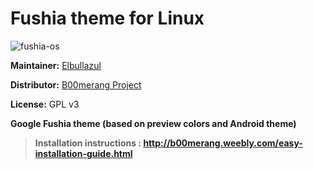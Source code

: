 # Fushia theme for Linux

![fushia-os](http://b00merang.weebly.com/uploads/1/6/8/1/16813022/capture-du-2017-06-07-21-09-59_orig.png)

**Maintainer:** [Elbullazul](https://github.com/elbullazul)

**Distributor:** [B00merang Project](https://github.com/B00merang-Project)

**License:** GPL v3

**Google Fushia theme (based on preview colors and Android theme)**

> **Installation instructions : http://b00merang.weebly.com/easy-installation-guide.html**
